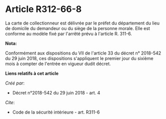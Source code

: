 # Article R312-66-8

La carte de collectionneur est délivrée par le préfet du département du lieu de domicile du demandeur ou du siège de la
personne morale. Elle est conforme au modèle fixé par l'arrêté prévu à l'article R. 311-6.

**Nota:**

Conformément aux dispositions du VII de l'article 33 du décret n° 2018-542 du 29 juin 2018, ces dispositions s'appliquent le
premier jour du sixième mois à compter de l'entrée en vigueur dudit décret.

**Liens relatifs à cet article**

_Créé par_:

  - Décret n°2018-542 du 29 juin 2018 - art. 4

_Cite_:

  - Code de la sécurité intérieure - art. R311-6
